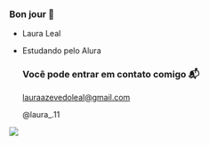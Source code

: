 ### Bon jour 💙
- Laura Leal
- Estudando pelo Alura

  ### Você pode entrar em contato comigo 📬

  lauraazevedoleal@gmail.com

   @laura_.11







![](https://media.tenor.com/zQQ-P3D55VkAAAAd/griezmann-waving-griezmann-wave.gif)
